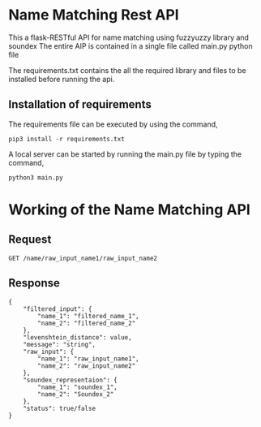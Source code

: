 # **Name Matching Rest API**
This a flask-RESTful API for name matching using fuzzyuzzy library and soundex
The entire AIP is contained in a single file called main.py python file

The requirements.txt contains the all the required library and files to be installed before running the api.

## **Installation of requirements**
The requirements file can be executed by using the command,
```
pip3 install -r requirements.txt
```
A local server can be started by running the main.py file by typing the command,
```
python3 main.py
```
# **Working of the Name Matching API**

## Request
```
GET /name/raw_input_name1/raw_input_name2
```
## **Response**
```
{
    "filtered_input": {
        "name_1": "filtered_name_1",
        "name_2": "filtered_name_2"
    },
    "levenshtein_distance": value,
    "message": "string",
    "raw_input": {
        "name_1": "raw_input_name1",
        "name_2": "raw_input_name2"
    },
    "soundex_representaion": {
        "name_1": "soundex_1",
        "name_2": "Soundex_2"
    },
    "status": true/false
}
```